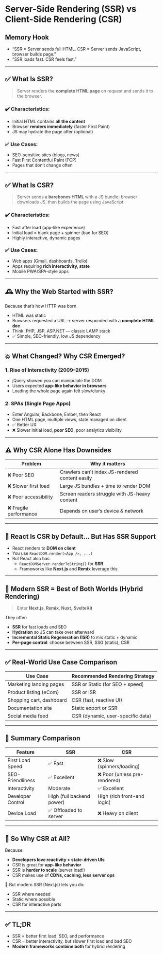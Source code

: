 # Server-Side Rendering (SSR) vs Client-Side Rendering (CSR)

## Memory Hook  
- “SSR = Server sends full HTML. CSR = Server sends JavaScript, browser builds page.”
- “SSR loads fast. CSR feels fast.”

---

## ✅ What Is SSR?

> Server renders the **complete HTML page** on request and sends it to the browser.

### ✔️ Characteristics:
- Initial HTML contains **all the content**
- Browser **renders immediately** (faster First Paint)
- JS may hydrate the page after (optional)

### ✅ Use Cases:
- SEO-sensitive sites (blogs, news)
- Fast First Contentful Paint (FCP)
- Pages that don’t change often

---

## ✅ What Is CSR?

> Server sends a **barebones HTML** with a JS bundle; browser downloads JS, then builds the page using JavaScript.

### ✔️ Characteristics:
- Fast after load (app-like experience)
- Initial load = blank page + spinner (bad for SEO)
- Highly interactive, dynamic pages

### ✅ Use Cases:
- Web apps (Gmail, dashboards, Trello)
- Apps requiring **rich interactivity, state**
- Mobile PWA/SPA-style apps

---

## 🕰️ Why the Web Started with SSR?

Because that’s how HTTP was born.

- HTML was static
- Browsers requested a URL → server responded with a **complete HTML doc**
- Think: PHP, JSP, ASP.NET — classic LAMP stack
- ✅ Simple, SEO-friendly, low JS dependency

---

## 💥 What Changed? Why CSR Emerged?

### 1. **Rise of Interactivity (2009–2015)**
- jQuery showed you can manipulate the DOM
- Users expected **app-like behavior in browsers**
- Loading the whole page again felt slow/clunky

### 2. **SPAs (Single Page Apps)**
- Enter Angular, Backbone, Ember, then React
- One HTML page, multiple views, state managed on client
- ✅ Better UX  
- ❌ Slower initial load, **poor SEO**, poor analytics visibility

---

## ⚠️ Why CSR Alone Has Downsides

| Problem                        | Why it matters                         |
|-------------------------------|-----------------------------------------|
| ❌ Poor SEO                    | Crawlers can't index JS-rendered content easily  
| ❌ Slower first load           | Large JS bundles + time to render DOM  
| ❌ Poor accessibility          | Screen readers struggle with JS-heavy content  
| ❌ Fragile performance         | Depends on user’s device & network  

---

## 🧠 React Is CSR by Default… But Has SSR Support

- React renders to **DOM on client**
- You use `ReactDOM.render(<App />, ...)`
- But React also has:
  - `ReactDOMServer.renderToString()` for **SSR**
  - Frameworks like **Next.js** and **Remix** leverage this

---

## 🚀 Modern SSR = Best of Both Worlds (Hybrid Rendering)

> Enter **Next.js**, **Remix**, **Nuxt**, **SvelteKit**

They offer:
- **SSR** for fast loads and SEO
- **Hydration** so JS can take over afterward
- **Incremental Static Regeneration (ISR)** to mix static + dynamic
- **Per-page control**: choose between SSR, SSG (static), CSR

---

## ✅ Real-World Use Case Comparison

| Use Case                      | Recommended Rendering Strategy       |
|-------------------------------|--------------------------------------|
| Marketing landing pages       | SSR or Static (for SEO + speed)     |
| Product listing (eCom)        | SSR or ISR                          |
| Shopping cart, dashboard      | CSR (fast, reactive UI)             |
| Documentation site            | Static export or SSR                |
| Social media feed             | CSR (dynamic, user-specific data)   |

---

## 📌 Summary Comparison

| Feature               | SSR                          | CSR                          |
|------------------------|-----------------------------|-------------------------------|
| First Load Speed       | ✅ Fast                        | ❌ Slow (spinners/loading)     |
| SEO-Friendliness       | ✅ Excellent                   | ❌ Poor (unless pre-rendered)  |
| Interactivity          | Moderate                      | ✅ Excellent                   |
| Developer Control      | High (full backend power)     | High (rich front-end logic)   |
| Device Load            | ✅ Offloaded to server         | ❌ Heavy on client             |

---

## 🧠 So Why CSR at All?

Because:
- **Developers love reactivity + state-driven UIs**
- CSR is great for **app-like behavior**
- SSR is **harder to scale** (server load!)
- CSR makes use of **CDNs, caching, less server ops**

🧠 But modern SSR (Next.js) lets you do:
- SSR where needed
- Static where possible
- CSR for interactive parts

---

## ✅ TL;DR

- SSR = better first load, SEO, and performance
- CSR = better interactivity, but slower first load and bad SEO
- **Modern frameworks combine both** for hybrid rendering

